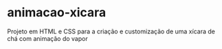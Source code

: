 # animacao-xicara
Projeto em HTML e CSS para a criação e customização de uma xícara de chá com animação do vapor
